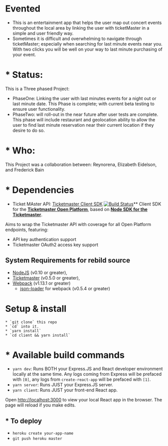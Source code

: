 # Evented 
* This is an entertainment app that helps the user map out concert events throughout the local area by linking the user with ticketMaster in a simple and user friendly way. 
* Sometimes it is difficult and overwhelming to navigate through ticketMaster; especially when searching for last minute events near you. With two clicks you will be well on your way to last minute purchasing of your event.

# * Status:
This is a Three phased Project:
 * PhaseOne: Linking the user with last minutes events for a night out or last minute date. This Phase is complete; with current beta testing to ensure user functionality.
 * PhaseTwo: will roll-out in the near future after user tests are complete. This phase will include restaurant  and geolocation ability to allow the user to find last minute reservation  near their current location  if they desire to do so.

# * Who:
  This Project was a collaboration between: Reynorena, Elizabeth Eidelson, and Frederick Bain 

# * Dependencies

  * Ticket MAster API:
[Ticketmaster Client SDK](https://www.npmjs.com/package/ticketmaster-client)  [![Build Status](https://travis-ci.org/ticketmaster-api/sdk-javascript.svg?branch=master)](https://travis-ci.org/ticketmaster-api/sdk-javascript)**
Client SDK for the **[Ticketmaster Open Platform](http://developer.ticketmaster.com/)**, based on **[Node SDK for the Ticketmaster](https://github.com/ticketmaster-api/sdk-javascript)**.

Aims to wrap the Ticketmaster API with coverage for all Open Platform endpoints, featuring:
 - API key authentication support
 - Ticketmaster OAuth2 access key support

## System Requirements for rebild source
 - [NodeJS](https://nodejs.org) (v0.10 or greater),
 - [Ticketmaster](https://www.npmjs.com/package/ticketmaster) (v0.5.0 or greater),
 - [Webpack](https://www.npmjs.com/package/webpack) (v1.13.1 or greater)
    - [json-loader](https://www.npmjs.com/package/json-loader) for webpack (v0.5.4 or greater)

  # Setup & install
    * `git clone` this repo
    * `cd` into it.
    * `yarn install`
    * `cd client && yarn install`

# * Available build commands
  * `yarn dev`: Runs BOTH your Express.JS and React developer environment locally at the same time. Any logs coming from Express will be prefaced with `[0]`, any logs from `create-react-app` will be prefaced with `[1]`.
  * `yarn server`: Runs JUST your Express.JS server.
  * `yarn client`: Runs JUST your front-end React app.

Open [http://localhost:3000](http://localhost:3000) to view your local React app in the browser. The page will reload if you make edits.

## * To deploy
   * `heroku create your-app-name`
   * `git push heroku master`
